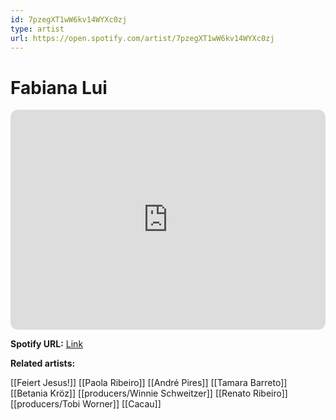 ```yaml
---
id: 7pzegXT1wW6kv14WYXc0zj
type: artist
url: https://open.spotify.com/artist/7pzegXT1wW6kv14WYXc0zj
---
```

# Fabiana Lui

<iframe style="border-radius:12px" src="https://open.spotify.com/embed/artist/7pzegXT1wW6kv14WYXc0zj" width="100%" height="352" frameBorder="0" allowfullscreen="" allow="autoplay; clipboard-write; encrypted-media; fullscreen; picture-in-picture" loading="lazy"></iframe>

**Spotify URL:** [Link](https://open.spotify.com/artist/7pzegXT1wW6kv14WYXc0zj)

**Related artists:**

[[Feiert Jesus!]]
[[Paola Ribeiro]]
[[André Pires]]
[[Tamara Barreto]]
[[Betania Kröz]]
[[producers/Winnie Schweitzer]]
[[Renato Ribeiro]]
[[producers/Tobi Worner]]
[[Cacau]]
